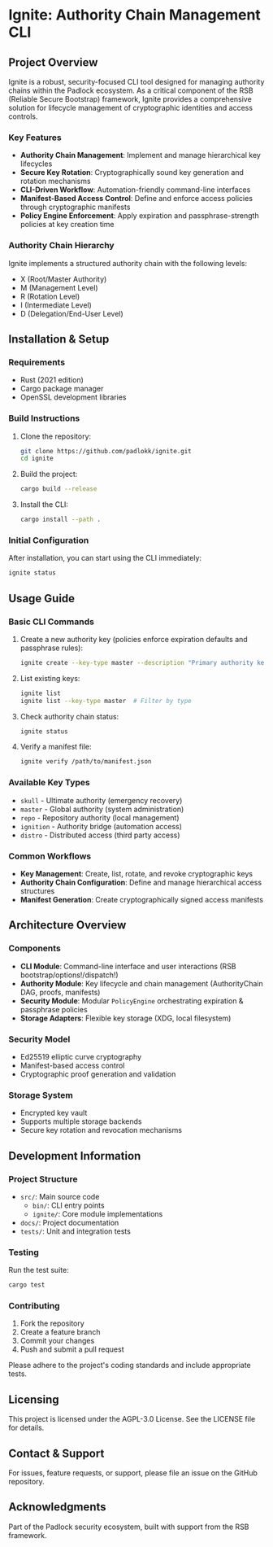 # Ignite: Authority Chain Management CLI

## Project Overview

Ignite is a robust, security-focused CLI tool designed for managing authority chains within the Padlock ecosystem. As a critical component of the RSB (Reliable Secure Bootstrap) framework, Ignite provides a comprehensive solution for lifecycle management of cryptographic identities and access controls.

### Key Features

- **Authority Chain Management**: Implement and manage hierarchical key lifecycles
- **Secure Key Rotation**: Cryptographically sound key generation and rotation mechanisms
- **CLI-Driven Workflow**: Automation-friendly command-line interfaces
- **Manifest-Based Access Control**: Define and enforce access policies through cryptographic manifests
- **Policy Engine Enforcement**: Apply expiration and passphrase-strength policies at key creation time

### Authority Chain Hierarchy

Ignite implements a structured authority chain with the following levels:
- X (Root/Master Authority)
- M (Management Level)
- R (Rotation Level)
- I (Intermediate Level)
- D (Delegation/End-User Level)

## Installation & Setup

### Requirements

- Rust (2021 edition)
- Cargo package manager
- OpenSSL development libraries

### Build Instructions

1. Clone the repository:
   ```bash
   git clone https://github.com/padlokk/ignite.git
   cd ignite
   ```

2. Build the project:
   ```bash
   cargo build --release
   ```

3. Install the CLI:
   ```bash
   cargo install --path .
   ```

### Initial Configuration

After installation, you can start using the CLI immediately:

```bash
ignite status
```

## Usage Guide

### Basic CLI Commands

1. Create a new authority key (policies enforce expiration defaults and passphrase rules):
   ```bash
   ignite create --key-type master --description "Primary authority key"
   ```

2. List existing keys:
   ```bash
   ignite list
   ignite list --key-type master  # Filter by type
   ```

3. Check authority chain status:
   ```bash
   ignite status
   ```

4. Verify a manifest file:
   ```bash
   ignite verify /path/to/manifest.json
   ```

### Available Key Types

- `skull` - Ultimate authority (emergency recovery)
- `master` - Global authority (system administration)
- `repo` - Repository authority (local management)
- `ignition` - Authority bridge (automation access)
- `distro` - Distributed access (third party access)

### Common Workflows

- **Key Management**: Create, list, rotate, and revoke cryptographic keys
- **Authority Chain Configuration**: Define and manage hierarchical access structures
- **Manifest Generation**: Create cryptographically signed access manifests

## Architecture Overview

### Components

- **CLI Module**: Command-line interface and user interactions (RSB bootstrap/options!/dispatch!)
- **Authority Module**: Key lifecycle and chain management (AuthorityChain DAG, proofs, manifests)
- **Security Module**: Modular `PolicyEngine` orchestrating expiration & passphrase policies
- **Storage Adapters**: Flexible key storage (XDG, local filesystem)

### Security Model

- Ed25519 elliptic curve cryptography
- Manifest-based access control
- Cryptographic proof generation and validation

### Storage System

- Encrypted key vault
- Supports multiple storage backends
- Secure key rotation and revocation mechanisms

## Development Information

### Project Structure

- `src/`: Main source code
  - `bin/`: CLI entry points
  - `ignite/`: Core module implementations
- `docs/`: Project documentation
- `tests/`: Unit and integration tests

### Testing

Run the test suite:
```bash
cargo test
```

### Contributing

1. Fork the repository
2. Create a feature branch
3. Commit your changes
4. Push and submit a pull request

Please adhere to the project's coding standards and include appropriate tests.

## Licensing

This project is licensed under the AGPL-3.0 License. See the LICENSE file for details.

## Contact & Support

For issues, feature requests, or support, please file an issue on the GitHub repository.

## Acknowledgments

Part of the Padlock security ecosystem, built with support from the RSB framework.
